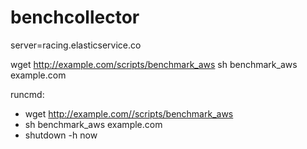 # benchcollector

server=racing.elasticservice.co

wget http://example.com/scripts/benchmark_aws
sh benchmark_aws example.com



runcmd:
 - wget http://example.com//scripts/benchmark_aws
 - sh benchmark_aws example.com
 - shutdown -h now
